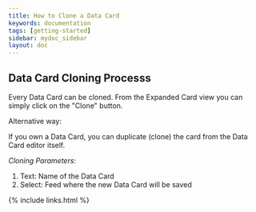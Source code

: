 ```yaml
---
title: How to Clone a Data Card
keywords: documentation
tags: [getting-started]
sidebar: mydoc_sidebar
layout: doc
---
```


## Data Card Cloning Processs

Every Data Card can be cloned. From the Expanded Card view you can simply click on the "Clone" button.

Alternative way:

If you own a Data Card, you can duplicate (clone) the card from the Data Card editor itself.

*Cloning Parameters:*

1. Text: Name of the Data Card
2. Select: Feed where the new Data Card will be saved

{% include links.html %}

